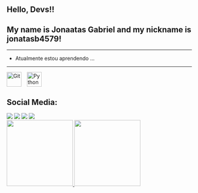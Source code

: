 ## Hello, Devs!!
## My name is Jonaatas Gabriel and my nickname is jonatasb4579!
-----------------------------------------
- Atualmente estou aprendendo ...
---------------------------------------
<div style="display: flex; gap: 15px; align-items: center;">
  <img src="https://cdn.jsdelivr.net/gh/devicons/devicon/icons/git/git-original.svg" width="40" height="40" alt="Git"/>
  <img src="https://cdn.jsdelivr.net/gh/devicons/devicon/icons/python/python-original.svg" width="40" height="40" alt="Python"/>
</div>

## Social Media:
<div>
<a href=http://www.youtube.com/@JonatasGabriel-om8pb target="_blank"><img loading="lazy" src="https://img.shields.io/badge/YouTube-FF0000?style=for-the-badge&logo=youtube&logoColor=white" target="_blank"></a>
<a href=https://www.instagram.com/jonatasb_pr/social%20media target="_blank"><img loading="lazy" src="https://img.shields.io/badge/-Instagram-%23E4405F?style=for-the-badge&logo=instagram&logoColor=white" target="_blank"></a>
<a href = "mailto:contato@seu-usuário-aqui"><img loading="lazy" src="https://img.shields.io/badge/Gmail-D14836?style=for-the-badge&logo=gmail&logoColor=white" target="_blank"></a>
<a href=https://www.linkedin.com/in/jonatas-gabriel-10a3a7318/ target="_blank"><img loading="lazy" src="https://img.shields.io/badge/-LinkedIn-%230077B5?style=for-the-badge&logo=linkedin&logoColor=white" target="_blank"></a>   
</div>

<div>
<a href=https://github.com/jonatasb4579>
<img loading="lazy" height="180em" src="https://github-readme-stats.vercel.app/api/top-langs/?username=jonatasb4579&layout=compact&langs_count=7&theme=dracula"/>
<img loading="lazy" height="180em" src="https://github-readme-stats.vercel.app/api?username=jonatasb4579&show_icons=true&theme=dracula&include_all_commits=true&count_private=true"/>
</div>





